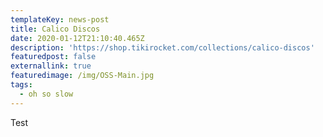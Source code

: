 ```yaml
---
templateKey: news-post
title: Calico Discos
date: 2020-01-12T21:10:40.465Z
description: 'https://shop.tikirocket.com/collections/calico-discos'
featuredpost: false
externallink: true
featuredimage: /img/OSS-Main.jpg
tags:
  - oh so slow
---
```

Test
